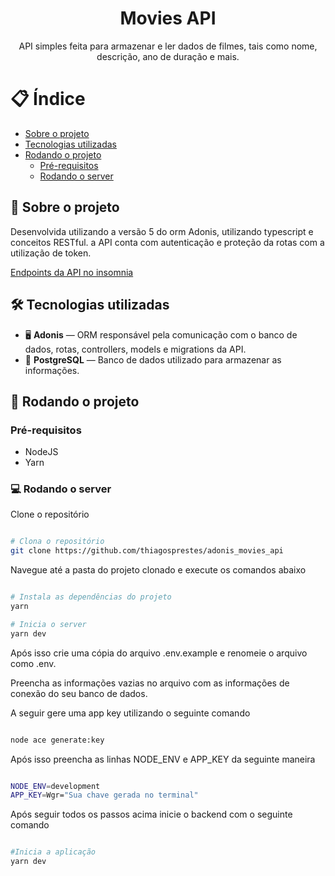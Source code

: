 <h1 align="center">
Movies API
</h1>

<p align="center">API simples feita para armazenar e ler dados de filmes, tais como nome, descrição, ano de duração e mais.</p>

# 📋 Índice

- [Sobre o projeto](#-Sobre-o-projeto)
- [Tecnologias utilizadas](#-Tecnologias-utilizadas)
- [Rodando o projeto](#-Rodando-o-projeto)
  - [Pré-requisitos](#-Pré-requisitos)
  - [Rodando o server](#-Rodando-o-server)

## 📃 Sobre o projeto

Desenvolvida utilizando a versão 5 do orm Adonis, utilizando typescript e conceitos RESTful. a API conta com autenticação e proteção da rotas com a utilização de token.

<a align="center" href="https://raw.githubusercontent.com/thiagosprestes/adonis_movies_api/master/adonis_movies_api_endpoints.json" download>Endpoints da API no insomnia</a>

## 🛠 Tecnologias utilizadas

- 🖥 **Adonis** — ORM responsável pela comunicação com o banco de dados, rotas, controllers, models e migrations da API.
- 🎲 **PostgreSQL** — Banco de dados utilizado para armazenar as informações.

## 🚀 Rodando o projeto

### Pré-requisitos

- NodeJS
- Yarn

### 💻 Rodando o server

Clone o repositório

```bash

# Clona o repositório
git clone https://github.com/thiagosprestes/adonis_movies_api

```

Navegue até a pasta do projeto clonado e execute os comandos abaixo

```bash

# Instala as dependências do projeto
yarn

# Inicia o server
yarn dev

```

Após isso crie uma cópia do arquivo .env.example e renomeie o arquivo como .env.

Preencha as informações vazias no arquivo com as informações de conexão do seu banco de dados.

A seguir gere uma app key utilizando o seguinte comando

```bash

node ace generate:key

```

Após isso preencha as linhas NODE_ENV e APP_KEY da seguinte maneira

```bash

NODE_ENV=development
APP_KEY=Wgr="Sua chave gerada no terminal"

```

Após seguir todos os passos acima inicie o backend com o seguinte comando

```bash

#Inicia a aplicação
yarn dev

```
